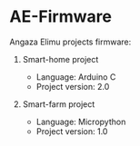 # AE-Firmware
Angaza Elimu projects firmware:
  1. Smart-home project
     - Language: Arduino C
     - Project version: 2.0
       
  2. Smart-farm project
     - Language: Micropython
     - Project version: 1.0

